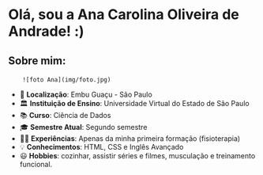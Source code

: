# Olá, sou a Ana Carolina Oliveira de Andrade! :)

## Sobre mim:
        ![foto Ana](img/foto.jpg)
* 📍 __Localização__: Embu Guaçu - São Paulo
* 🏛️ __Instituição de Ensino__: Universidade Virtual do Estado de São Paulo 
* 📚 __Curso__: Ciência de Dados
* 🎓 __Semestre Atual__: Segundo semestre 
* 👩‍💼 __Experiências__: Apenas da minha primeira formação (fisioterapia)
* 💡 __Conhecimentos__: HTML, CSS e Inglês Avançado
* 😃 __Hobbies__: cozinhar, assistir séries e filmes, musculação e treinamento funcional.
